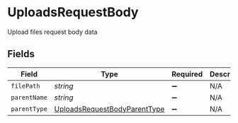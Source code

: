 # UploadsRequestBody

Upload files request body data


## Fields

| Field                                                                                   | Type                                                                                    | Required                                                                                | Description                                                                             | Example                                                                                 |
| --------------------------------------------------------------------------------------- | --------------------------------------------------------------------------------------- | --------------------------------------------------------------------------------------- | --------------------------------------------------------------------------------------- | --------------------------------------------------------------------------------------- |
| `filePath`                                                                              | *string*                                                                                | :heavy_minus_sign:                                                                      | N/A                                                                                     | folder/file.txt                                                                         |
| `parentName`                                                                            | *string*                                                                                | :heavy_minus_sign:                                                                      | N/A                                                                                     | test-1                                                                                  |
| `parentType`                                                                            | [UploadsRequestBodyParentType](../../models/operations/uploadsrequestbodyparenttype.md) | :heavy_minus_sign:                                                                      | N/A                                                                                     |                                                                                         |